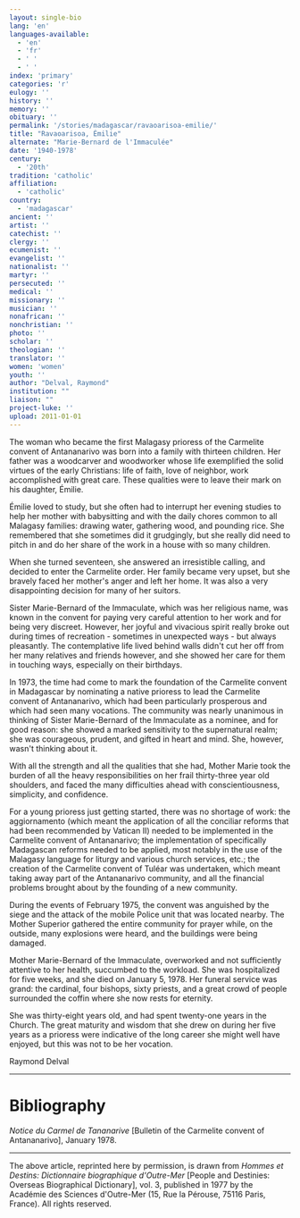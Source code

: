```yaml
---
layout: single-bio
lang: 'en'
languages-available:
  - 'en'
  - 'fr'
  - ' '
  - ' '
index: 'primary'
categories: 'r'
eulogy: ''
history: ''
memory: ''
obituary: ''
permalink: '/stories/madagascar/ravaoarisoa-emilie/'
title: "Ravaoarisoa, Émilie"
alternate: "Marie-Bernard de l'Immaculée"
date: '1940-1978'
century:
  - '20th'
tradition: 'catholic'
affiliation:
  - 'catholic'
country:
  - 'madagascar'
ancient: ''
artist: ''
catechist: ''
clergy: ''
ecumenist: ''
evangelist: ''
nationalist: ''
martyr: ''
persecuted: ''
medical: ''
missionary: ''
musician: ''
nonafrican: ''
nonchristian: ''
photo: ''
scholar: ''
theologian: ''
translator: ''
women: 'women'
youth: ''
author: "Delval, Raymond"
institution: ""
liaison: ""
project-luke: ''
upload: 2011-01-01
---
```




The woman who became the first Malagasy prioress of the Carmelite convent of Antananarivo was born into a family with thirteen children. Her father was a woodcarver and woodworker whose life exemplified the solid virtues of the early Christians: life of faith, love of neighbor, work accomplished with great care. These qualities were to leave their mark on his daughter, Émilie.

Émilie loved to study, but she often had to interrupt her evening studies to help her mother with babysitting and with the daily chores common to all Malagasy families: drawing water, gathering wood, and pounding rice. She remembered that she sometimes did it grudgingly, but she really did need to pitch in and do her share of the work in a house with so many children.

When she turned seventeen, she answered an irresistible calling, and decided to enter the Carmelite order. Her family became very upset, but she bravely faced her mother's anger and left her home. It was also a very disappointing decision for many of her suitors.

Sister Marie-Bernard of the Immaculate, which was her religious name, was known in the convent for paying very careful attention to her work and for being very discreet. However, her joyful and vivacious spirit really broke out during times of recreation - sometimes in unexpected ways - but always pleasantly. The contemplative life lived behind walls didn't cut her off from her many relatives and friends however, and she showed her care for them in touching ways, especially on their birthdays.

In 1973, the time had come to mark the foundation of the Carmelite convent in Madagascar by nominating a native prioress to lead the Carmelite convent of Antananarivo, which had been particularly prosperous and which had seen many vocations. The community was nearly unanimous in thinking of Sister Marie-Bernard of the Immaculate as a nominee, and for good reason: she showed a marked sensitivity to the supernatural realm; she was courageous, prudent, and gifted in heart and mind. She, however, wasn't thinking about it.

With all the strength and all the qualities that she had, Mother Marie took the burden of all the heavy responsibilities on her frail thirty-three year old shoulders, and faced the many difficulties ahead with conscientiousness, simplicity, and confidence.

For a young prioress just getting started, there was no shortage of work: the aggiornamento (which meant the application of all the conciliar reforms that had been recommended by Vatican II) needed to be implemented in the Carmelite convent of Antananarivo; the implementation of specifically Madagascan reforms needed to be applied, most notably in the use of the Malagasy language for liturgy and various church services, etc.; the creation of the Carmelite convent of Tuléar was undertaken, which meant taking away part of the Antananarivo community, and all the financial problems brought about by the founding of a new community.

During the events of February 1975, the convent was anguished by the siege and the attack of the mobile Police unit that was located nearby. The Mother Superior gathered the entire community for prayer while, on the outside, many explosions were heard, and the buildings were being damaged.

Mother Marie-Bernard of the Immaculate, overworked and not sufficiently attentive to her health, succumbed to the workload. She was hospitalized for five weeks, and she died on January 5, 1978. Her funeral service was grand: the cardinal, four bishops, sixty priests, and a great crowd of people surrounded the coffin where she now rests for eternity.

She was thirty-eight years old, and had spent twenty-one years in the Church. The great maturity and wisdom that she drew on during her five years as a prioress were indicative of the long career she might well have enjoyed, but this was not to be her vocation.

Raymond Delval

---

# Bibliography

*Notice du Carmel de Tananarive* [Bulletin of the Carmelite convent of Antananarivo], January 1978.

---

The above article, reprinted here by permission, is drawn from *Hommes et Destins: Dictionnaire biographique d'Outre-Mer* [People and Destinies: Overseas Biographical Dictionary], vol. 3, published in 1977 by the Académie des Sciences d'Outre-Mer (15, Rue la Pérouse, 75116 Paris, France). All rights reserved.
